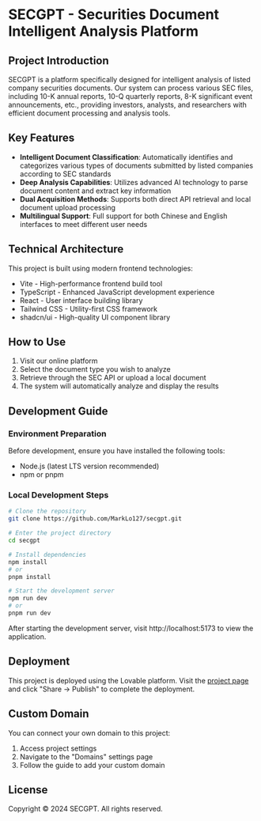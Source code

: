 
# SECGPT - Securities Document Intelligent Analysis Platform

## Project Introduction

SECGPT is a platform specifically designed for intelligent analysis of listed company securities documents. Our system can process various SEC files, including 10-K annual reports, 10-Q quarterly reports, 8-K significant event announcements, etc., providing investors, analysts, and researchers with efficient document processing and analysis tools.

## Key Features

- **Intelligent Document Classification**: Automatically identifies and categorizes various types of documents submitted by listed companies according to SEC standards
- **Deep Analysis Capabilities**: Utilizes advanced AI technology to parse document content and extract key information
- **Dual Acquisition Methods**: Supports both direct API retrieval and local document upload processing
- **Multilingual Support**: Full support for both Chinese and English interfaces to meet different user needs

## Technical Architecture

This project is built using modern frontend technologies:

- Vite - High-performance frontend build tool
- TypeScript - Enhanced JavaScript development experience
- React - User interface building library
- Tailwind CSS - Utility-first CSS framework
- shadcn/ui - High-quality UI component library

## How to Use

1. Visit our online platform
2. Select the document type you wish to analyze
3. Retrieve through the SEC API or upload a local document
4. The system will automatically analyze and display the results

## Development Guide

### Environment Preparation

Before development, ensure you have installed the following tools:
- Node.js (latest LTS version recommended)
- npm or pnpm

### Local Development Steps

```bash
# Clone the repository
git clone https://github.com/MarkLo127/secgpt.git

# Enter the project directory
cd secgpt

# Install dependencies
npm install
# or
pnpm install

# Start the development server
npm run dev
# or
pnpm run dev
```

After starting the development server, visit http://localhost:5173 to view the application.

## Deployment

This project is deployed using the Lovable platform. Visit the [project page](https://lovable.dev/projects/dcf3b57d-3062-4591-8925-df38906d2c74) and click "Share -> Publish" to complete the deployment.

## Custom Domain

You can connect your own domain to this project:

1. Access project settings
2. Navigate to the "Domains" settings page
3. Follow the guide to add your custom domain

## License

Copyright © 2024 SECGPT. All rights reserved.
